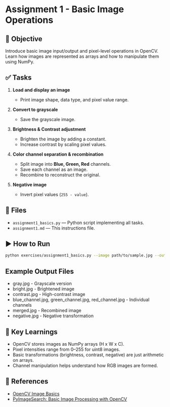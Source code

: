 # Assignment 1 - Basic Image Operations

## 🎯 Objective
Introduce basic image input/output and pixel-level operations in OpenCV.  
Learn how images are represented as arrays and how to manipulate them using NumPy.

## ✅ Tasks
1. **Load and display an image**  
   - Print image shape, data type, and pixel value range.

2. **Convert to grayscale**  
   - Save the grayscale image.

3. **Brightness & Contrast adjustment**  
   - Brighten the image by adding a constant.  
   - Increase contrast by scaling pixel values.

4. **Color channel separation & recombination**  
   - Split image into **Blue, Green, Red** channels.  
   - Save each channel as an image.  
   - Recombine to reconstruct the original.

5. **Negative image**  
   - Invert pixel values (`255 - value`).

## 📂 Files
- `assignment1_basics.py` — Python script implementing all tasks.  
- `assignment1.md` — This instructions file.  

## ▶️ How to Run
```bash
python exercises/assignment1_basics.py --image path/to/sample.jpg --output_dir outputs/
```

## Example Output Files
- gray.jpg - Grayscale version
- bright.jpg - Brightened image
- contrast.jpg - High-contrast image
- blue_channel.jpg, green_channel.jpg, red_channel.jpg - Individual channels
- merged.jpg - Recombined image
- negative.jpg - Negative transformation

## 🔑 Key Learnings
- OpenCV stores images as NumPy arrays (H x W x C).
- Pixel intensities range from 0–255 for uint8 images.
- Basic transformations (brightness, contrast, negative) are just arithmetic on arrays.
- Channel manipulation helps understand how RGB images are formed.

## 📖 References

- [OpenCV Image Basics](https://docs.opencv.org/4.x/d4/da8/group__imgcodecs.html)
- [PyImageSearch: Basic Image Processing with OpenCV](https://pyimagesearch.com/)
